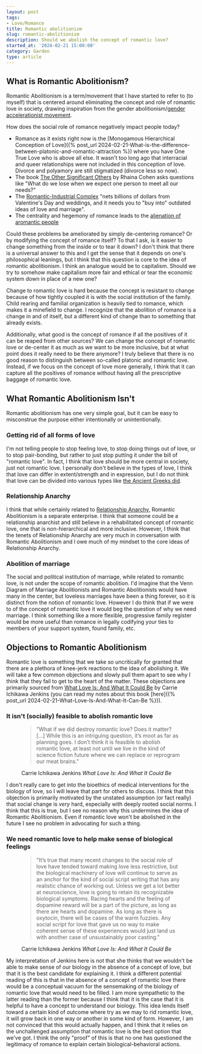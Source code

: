 ```yaml
---
layout: post
tags:
- Love/Romance
title: Romantic abolitionism
slug: romantic-abolitionism
description: Should we abolish the concept of romantic love?
started_at: '2024-02-21 15:00:00'
category: Garden
type: article
---
```


## What is Romantic Abolitionism?

Romantic Abolitionism is a term/movement that I have started to refer to (to myself) that is centered around eliminating the concept and role of romantic love in society, drawing inspiration from the gender abolitionism/[gender accelerationist movement](https://theanarchistlibrary.org/library/vikky-storm-the-gender-accelerationist-manifesto).

How does the social role of romance negatively impact people today?
* Romance as it exists right now is the [Monogamous Hierarchical Conception of Love]({% post_url 2024-02-21-What-is-the-difference-between-platonic-and-romantic-attraction %}) where you have One True Love who is above all else. It wasn't too long ago that interracial and queer relationships were not included in this conception of love. Divorce and polyamory are still stigmatized (divorce less so now). 
* The book [The Other Significant Others](https://www.goodreads.com/en/book/show/127305688) by Rhaina Cohen asks questions like "What do we lose when we expect one person to meet all our needs?"
* The [Romantic-Industrial Complex](https://www.npr.org/2012/02/14/146859570/the-nation-the-romantic-industrial-complex) "nets billions of dollars from Valentine's Day and weddings, and it needs you to "buy into" outdated ideas of love and marriage".
* The centrality and hegemony of romance leads to the [alienation of aromantic people](https://www.asexuality.org/en/topic/115687-have-you-ever-felt-alienated-because-you-are-aromanticasexual/)

Could these problems be ameliorated by simply de-centering romance? Or by modifying the concept of romance itself? To that I ask, is it easier to change something from the inside or to tear it down? I don't think that there is a universal answer to this and I get the sense that it depends on one's philosophical leanings, but I think that this question is core to the idea of romantic abolitionism. I think an analogue would be to capitalism. Should we try to somehow make capitalism more fair and ethical or tear the economic system down in place of a new one? 

Change to romantic love is hard because the concept is resistant to change because of how tightly coupled it is with the social institution of the family. Child rearing and familial organization is heavily tied to romance, which makes it a minefield to change. I recognize that the abolition of romance is a change in and of itself, but a different kind of change than to something that already exists.

Additionally, what good is the concept of romance if all the positives of it can be reaped from other sources? We can change the concept of romantic love or de-center it as much as we want to be more inclusive, but at what point does it really need to be there anymore? I truly believe that there is no good reason to distinguish between so-called platonic and romantic love. Instead, if we focus on the concept of love more generally, I think that it can capture all the positives of romance without having all the prescriptive baggage of romantic love.

## What Romantic Abolitionism Isn't

Romantic abolitionism has one very simple goal, but it can be easy to misconstrue the purpose either intentionally or unintentionally.

### Getting rid of all forms of love

I'm not telling people to stop feeling love, to stop doing things out of love, or to stop pair-bonding, but rather to just stop putting it under the bill of "romantic love". In fact, I think that love should be more central in society, just not romantic love. I personally don't believe in the types of love, I think that love can differ in extent/strength and in expression, but I do not think that love can be divided into various types like [the Ancient Greeks did](https://greekcitytimes.com/2020/02/14/the-8-ancient-greek-words-for-love/).

### Relationship Anarchy 

I think that while certainly related to [Relationship Anarchy](https://theanarchistlibrary.org/library/andie-nordgren-the-short-instructional-manifesto-for-relationship-anarchy), Romantic Abolitionism is a separate enterprise. I think that someone could be a relationship anarchist and still believe in a rehabilitated concept of romantic love, one that is non-hierarchical and more inclusive. However, I think that the tenets of Relationship Anarchy are very much in conversation with Romantic Abolitionism and I owe much of my mindset to the core ideas of Relationship Anarchy.

### Abolition of marriage

The social and political institution of marriage, while related to romantic love, is not under the scope of romantic abolition. I'd imagine that the Venn Diagram of Marriage Abolitionists and Romantic Abolitionists would have many in the center, but loveless marriages have been a thing forever, so it is distinct from the notion of romantic love. However I do think that if we were to of the concept of romantic love it would beg the question of why we need marriage. I think something like a more flexible, progressive family register would be more useful than romance in legally codifying your ties to members of your support system, found family, etc.

## Objections to Romantic Abolitionism

Romantic love is something that we take so uncritically for granted that there are a plethora of knee-jerk reactions to the idea of abolishing it. We will take a few common objections and slowly pull them apart to see why I think that they fail to get to the heart of the matter. These objections are primarily sourced from [What Love Is: And What It Could Be](https://www.goodreads.com/en/book/show/29502349) by Carrie Ichikawa Jenkins (you can read my notes about this book [here]({% post_url 2024-02-21-What-Love-Is-And-What-It-Can-Be %})).

### It isn't (socially) feasible to abolish romantic love

<figure>
  <blockquote class="blockquote">
    <p>
        "What if we did destroy romantic love? Does it matter? [...] While this is an intriguing question, it’s moot as far as planning goes. I don’t think it is feasible to abolish romantic love, at least not until we live in the kind of science fiction future where we can replace or reprogram our meat brains."
    </p>
  </blockquote>

  <figcaption class="blockquote-footer">
    Carrie Ichikawa Jenkins <cite title="Source Title">What Love Is: And What It Could Be</cite>
  </figcaption>
</figure>

I don't really care to get into the bioethics of medical interventions for the biology of love, so I will leave that part for others to discuss. I think that this objection is primarily motivated by the unstated assumption (or fact really) that social change is *very* hard, especially with deeply rooted social norms. I think that this is true, but I see no reason why this undermines the idea of Romantic Abolitionism. Even if romantic love won't be abolished in the future I see no problem in advocating for such a thing.

### We need romantic love to help make sense of biological feelings

<figure>
  <blockquote class="blockquote">
    <p>
        "It’s true that many recent changes to the social role of love have tended toward making love less restrictive, but the biological machinery of love will continue to serve as an anchor for the kind of social script writing that has any realistic chance of working out. Unless we get a lot better at neuroscience, love is going to retain its recognizable biological symptoms. Racing hearts and the feeling of dopamine reward will be a part of the picture, as long as there are hearts and dopamine. As long as there is oxytocin, there will be cases of the warm fuzzies. Any social script for love that gave us no way to make coherent sense of these experiences would just land us with another case of unsustainably poor casting."
    </p>
  </blockquote>

  <figcaption class="blockquote-footer">
    Carrie Ichikawa Jenkins <cite title="Source Title">What Love Is: And What It Could Be</cite>
  </figcaption>
</figure>

My interpretation of Jenkins here is not that she thinks that we wouldn't be able to make sense of our biology in the absence of a concept of love, but that it is the best candidate for explaining it. I think a different potential reading of this is that in the absence of a concept of romantic love there would be a conceptual vacuum for the sensemaking of the biology of romantic love that would need to be filled. I am more sympathetic to the latter reading than the former because I think that it is the case that it is helpful to have a concept to understand our biology. This idea lends itself toward a certain kind of outcome where try as we may to rid romantic love, it will grow back in one way or another in some kind of form. However, I am not convinced that this would actually happen, and I think that it relies on the unchallenged assumption that romantic love is the best option that we've got. I think the only "proof" of this is that no one has questioned the legitimacy of romance to explain certain biological-behavioral actions.